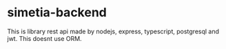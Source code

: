 # simetia-backend

This is library rest api made by nodejs, express, typescript, postgresql and jwt.
This doesnt use ORM.

